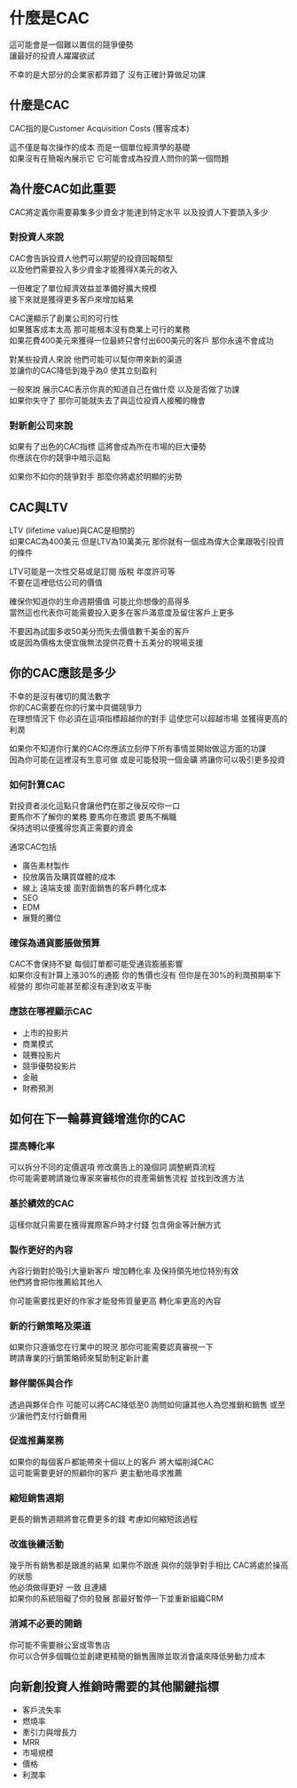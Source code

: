 # 什麼是CAC

這可能會是一個難以置信的競爭優勢  
讓最好的投資人躍躍欲試

不幸的是大部分的企業家都弄錯了 沒有正確計算做足功課

## 什麼是CAC

CAC指的是Customer Acquisition Costs (獲客成本)

這不僅是每次操作的成本 而是一個單位經濟學的基礎  
如果沒有在簡報內展示它 它可能會成為投資人問你的第一個問題

## 為什麼CAC如此重要

CAC將定義你需要募集多少資金才能達到特定水平 以及投資人下要頭入多少

### 對投資人來說

CAC會告訴投資人他們可以期望的投資回報類型  
以及他們需要投入多少資金才能獲得X美元的收入

一但確定了單位經濟效益並準備好擴大規模  
接下來就是獲得更多客戶來增加結果

CAC還顯示了創業公司的可行性  
如果獲客成本太高 那可能根本沒有商業上可行的業務  
如果花費400美元來獲得一位最終只會付出600美元的客戶 那你永遠不會成功

對某些投資人來說 他們可能可以幫你帶來新的渠道  
並讓你的CAC降低到幾乎為0 使其立刻盈利

一般來說 展示CAC表示你真的知道自己在做什麼 以及是否做了功課  
如果你失守了 那你可能就失去了與這位投資人接觸的機會

### 對新創公司來說

如果有了出色的CAC指標 這將會成為所在市場的巨大優勢  
你應該在你的競爭中暗示這點

如果你不如你的競爭對手 那麼你將處於明顯的劣勢

## CAC與LTV

LTV (lifetime value)與CAC是相關的  
如果CAC為400美元 但是LTV為10萬美元 那你就有一個成為偉大企業跟吸引投資的條件

LTV可能是一次性交易或是訂閱 版稅 年度許可等  
不要在這裡低估公司的價值

確保你知道你的生命週期價值 可能比你想像的高得多  
當然這也代表你可能需要投入更多在客戶滿意度及留住客戶上更多

不要因為試圖多收50美分而失去價值數千美金的客戶  
或是因為價格太便宜俄無法提供花費十五美分的現場支援

## 你的CAC應該是多少

不幸的是沒有確切的魔法數字  
你的CAC需要在你的行業中具備競爭力  
在理想情況下 你必須在這項指標超越你的對手 這使您可以超越市場 並獲得更高的利潤

如果你不知道你行業的CAC你應該立刻停下所有事情並開始做這方面的功課  
因為你可能在這裡沒有生意可做 
或是可能發現一個金礦 將讓你可以吸引更多投資

### 如何計算CAC

對投資者淡化這點只會讓他們在那之後反咬你一口  
要馬你不了解你的業務 要馬你在撒謊 要馬不稱職  
保持透明以便獲得您真正需要的資金

通常CAC包括
- 廣告素材製作
- 投放廣告及購買媒體的成本
- 線上 遠端支援 面對面銷售的客戶轉化成本
- SEO
- EDM
- 展覽的攤位

### 確保為通貨膨脹做預算

CAC不會保持不變 每個訂單都可能受通貨膨脹影響  
如果你沒有計算上漲30%的通膨 你的售價也沒有 
但你是在30%的利潤預期率下經營的 那你可能甚至都沒有達到收支平衡

### 應該在哪裡顯示CAC

- 上市的投影片
- 商業模式
- 競賽投影片
- 競爭優勢投影片
- 金融
- 財務預測

## 如何在下一輪募資錢增進你的CAC

### 提高轉化率

可以拆分不同的定價選項 修改廣告上的幾個詞 調整網頁流程  
你可能需要聘請幾位專家來審核你的資產需銷售流程 並找到改進方法

### 基於績效的CAC

這樣你就只需要在獲得實際客戶時才付錢 
包含佣金等計酬方式

### 製作更好的內容

內容行銷對於吸引大量新客戶 增加轉化率 及保持領先地位特別有效  
他們將會把你推薦給其他人

你可能需要找更好的作家才能發佈質量更高 轉化率更高的內容

### 新的行銷策略及渠道

如果你只遵循您在行業中的現況 那你可能需要認真審視一下  
聘請專業的行銷策略師來幫助制定新計畫

### 夥伴關係與合作

透過與夥伴合作 可能可以將CAC降低至0 
詢問如何讓其他人為您推銷和銷售 或至少讓他們支付行銷費用

### 促進推薦業務

如果你的每個客戶都能帶來十個以上的客戶 將大幅削減CAC  
這可能需要更好的照顧你的客戶 更主動地尋求推薦

### 縮短銷售週期

更長的銷售週期將會花費更多的錢 考慮如何縮短該過程

### 改進後續活動

幾乎所有銷售都是跟進的結果 
如果你不跟進 與你的競爭對手相比 CAC將處於操高的狀態  
他必須做得更好 一致 且連續  
如果你的系統阻礙了你的發展 那最好暫停一下並重新組織CRM

### 消減不必要的開銷

你可能不需要辦公室或零售店  
你可以合併多個職位並創建更精簡的銷售團隊並取消會議來降低勞動力成本

## 向新創投資人推銷時需要的其他關鍵指標

- 客戶流失率
- 燃燒率
- 牽引力與增長力
- MRR
- 市場規模
- 價格
- 利潤率
